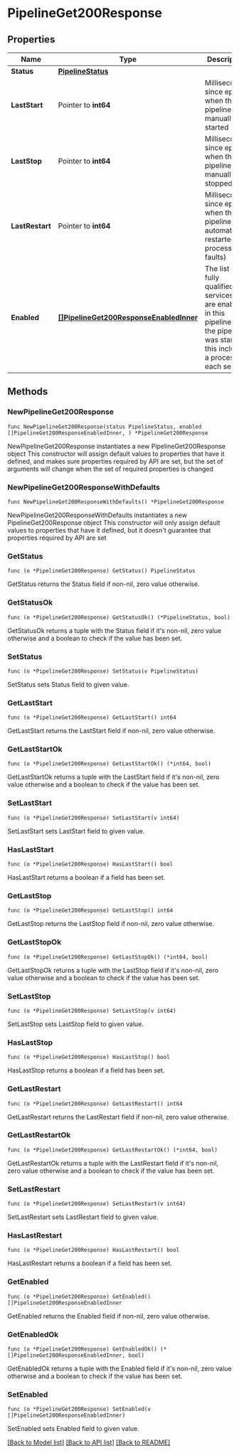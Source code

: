 # PipelineGet200Response

## Properties

Name | Type | Description | Notes
------------ | ------------- | ------------- | -------------
**Status** | [**PipelineStatus**](PipelineStatus.md) |  | 
**LastStart** | Pointer to **int64** | Milliseconds since epoch when the pipeline was manually started | [optional] 
**LastStop** | Pointer to **int64** | Milliseconds since epoch when the pipeline was manually stopped | [optional] 
**LastRestart** | Pointer to **int64** | Milliseconds since epoch when the pipeline was automatically restarted (on process faults) | [optional] 
**Enabled** | [**[]PipelineGet200ResponseEnabledInner**](PipelineGet200ResponseEnabledInner.md) | The list of fully qualified services that are enabled in this pipeline. If the pipeline was started, this includes a process for each service | 

## Methods

### NewPipelineGet200Response

`func NewPipelineGet200Response(status PipelineStatus, enabled []PipelineGet200ResponseEnabledInner, ) *PipelineGet200Response`

NewPipelineGet200Response instantiates a new PipelineGet200Response object
This constructor will assign default values to properties that have it defined,
and makes sure properties required by API are set, but the set of arguments
will change when the set of required properties is changed

### NewPipelineGet200ResponseWithDefaults

`func NewPipelineGet200ResponseWithDefaults() *PipelineGet200Response`

NewPipelineGet200ResponseWithDefaults instantiates a new PipelineGet200Response object
This constructor will only assign default values to properties that have it defined,
but it doesn't guarantee that properties required by API are set

### GetStatus

`func (o *PipelineGet200Response) GetStatus() PipelineStatus`

GetStatus returns the Status field if non-nil, zero value otherwise.

### GetStatusOk

`func (o *PipelineGet200Response) GetStatusOk() (*PipelineStatus, bool)`

GetStatusOk returns a tuple with the Status field if it's non-nil, zero value otherwise
and a boolean to check if the value has been set.

### SetStatus

`func (o *PipelineGet200Response) SetStatus(v PipelineStatus)`

SetStatus sets Status field to given value.


### GetLastStart

`func (o *PipelineGet200Response) GetLastStart() int64`

GetLastStart returns the LastStart field if non-nil, zero value otherwise.

### GetLastStartOk

`func (o *PipelineGet200Response) GetLastStartOk() (*int64, bool)`

GetLastStartOk returns a tuple with the LastStart field if it's non-nil, zero value otherwise
and a boolean to check if the value has been set.

### SetLastStart

`func (o *PipelineGet200Response) SetLastStart(v int64)`

SetLastStart sets LastStart field to given value.

### HasLastStart

`func (o *PipelineGet200Response) HasLastStart() bool`

HasLastStart returns a boolean if a field has been set.

### GetLastStop

`func (o *PipelineGet200Response) GetLastStop() int64`

GetLastStop returns the LastStop field if non-nil, zero value otherwise.

### GetLastStopOk

`func (o *PipelineGet200Response) GetLastStopOk() (*int64, bool)`

GetLastStopOk returns a tuple with the LastStop field if it's non-nil, zero value otherwise
and a boolean to check if the value has been set.

### SetLastStop

`func (o *PipelineGet200Response) SetLastStop(v int64)`

SetLastStop sets LastStop field to given value.

### HasLastStop

`func (o *PipelineGet200Response) HasLastStop() bool`

HasLastStop returns a boolean if a field has been set.

### GetLastRestart

`func (o *PipelineGet200Response) GetLastRestart() int64`

GetLastRestart returns the LastRestart field if non-nil, zero value otherwise.

### GetLastRestartOk

`func (o *PipelineGet200Response) GetLastRestartOk() (*int64, bool)`

GetLastRestartOk returns a tuple with the LastRestart field if it's non-nil, zero value otherwise
and a boolean to check if the value has been set.

### SetLastRestart

`func (o *PipelineGet200Response) SetLastRestart(v int64)`

SetLastRestart sets LastRestart field to given value.

### HasLastRestart

`func (o *PipelineGet200Response) HasLastRestart() bool`

HasLastRestart returns a boolean if a field has been set.

### GetEnabled

`func (o *PipelineGet200Response) GetEnabled() []PipelineGet200ResponseEnabledInner`

GetEnabled returns the Enabled field if non-nil, zero value otherwise.

### GetEnabledOk

`func (o *PipelineGet200Response) GetEnabledOk() (*[]PipelineGet200ResponseEnabledInner, bool)`

GetEnabledOk returns a tuple with the Enabled field if it's non-nil, zero value otherwise
and a boolean to check if the value has been set.

### SetEnabled

`func (o *PipelineGet200Response) SetEnabled(v []PipelineGet200ResponseEnabledInner)`

SetEnabled sets Enabled field to given value.



[[Back to Model list]](../README.md#documentation-for-models) [[Back to API list]](../README.md#documentation-for-api-endpoints) [[Back to README]](../README.md)


